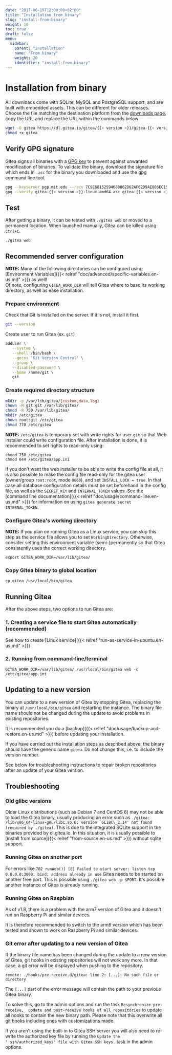 ```yaml
---
date: "2017-06-19T12:00:00+02:00"
title: "Installation from binary"
slug: "install-from-binary"
weight: 10
toc: true
draft: false
menu:
  sidebar:
    parent: "installation"
    name: "From binary"
    weight: 20
    identifier: "install-from-binary"
---
```


# Installation from binary

All downloads come with SQLite, MySQL and PostgreSQL support, and are built with
embedded assets. This can be different for older releases. Choose the file matching
the destination platform from the [downloads page](https://dl.gitea.io/gitea/), copy
the URL and replace the URL within the commands below:

```sh
wget -O gitea https://dl.gitea.io/gitea/{{< version >}}/gitea-{{< version >}}-linux-amd64
chmod +x gitea
```

## Verify GPG signature
Gitea signs all binaries with a [GPG key](https://pgp.mit.edu/pks/lookup?op=vindex&fingerprint=on&search=0x2D9AE806EC1592E2) to prevent against unwanted modification of binaries. To validate the binary, download the signature file which ends in `.asc` for the binary you downloaded and use the gpg command line tool.

```sh
gpg --keyserver pgp.mit.edu --recv 7C9E68152594688862D62AF62D9AE806EC1592E2
gpg --verify gitea-{{< version >}}-linux-amd64.asc gitea-{{< version >}}-linux-amd64
```

## Test

After getting a binary, it can be tested with `./gitea web` or moved to a permanent
location. When launched manually, Gitea can be killed using `Ctrl+C`.

```
./gitea web
```

## Recommended server configuration

**NOTE:** Many of the following directories can be configured using [Environment Variables]({{< relref "doc/advanced/specific-variables.en-us.md" >}}) as well!  
Of note, configuring `GITEA_WORK_DIR` will tell Gitea where to base its working directory, as well as ease installation.

### Prepare environment

Check that Git is installed on the server. If it is not, install it first.
```sh
git --version
```

Create user to run Gitea (ex. `git`)
```sh
adduser \
   --system \
   --shell /bin/bash \
   --gecos 'Git Version Control' \
   --group \
   --disabled-password \
   --home /home/git \
   git
```

### Create required directory structure

```sh
mkdir -p /var/lib/gitea/{custom,data,log}
chown -R git:git /var/lib/gitea/
chmod -R 750 /var/lib/gitea/
mkdir /etc/gitea
chown root:git /etc/gitea
chmod 770 /etc/gitea
```

**NOTE:** `/etc/gitea` is temporary set with write rights for user `git` so that Web installer could write configuration file. After installation is done, it is recommended to set rights to read-only using:
```
chmod 750 /etc/gitea
chmod 644 /etc/gitea/app.ini
```
If you don't want the web installer to be able to write the config file at all, it is also possible to make the config file read-only for the gitea user (owner/group `root:root`, mode `0660`), and set `INSTALL_LOCK = true`. In that case all database configuration details must be set beforehand in the config file, as well as the `SECRET_KEY` and `INTERNAL_TOKEN` values. See the [command line documentation]({{< relref "doc/usage/command-line.en-us.md" >}}) for information on using `gitea generate secret INTERNAL_TOKEN`.

### Configure Gitea's working directory

**NOTE:** If you plan on running Gitea as a Linux service, you can skip this step as the service file allows you to set `WorkingDirectory`. Otherwise, consider setting this environment variable (semi-)permanently so that Gitea consistently uses the correct working directory.
```
export GITEA_WORK_DIR=/var/lib/gitea/
```

### Copy Gitea binary to global location

```
cp gitea /usr/local/bin/gitea
```

## Running Gitea

After the above steps, two options to run Gitea are:

### 1. Creating a service file to start Gitea automatically (recommended)

See how to create [Linux service]({{< relref "run-as-service-in-ubuntu.en-us.md" >}})

### 2. Running from command-line/terminal

```
GITEA_WORK_DIR=/var/lib/gitea/ /usr/local/bin/gitea web -c /etc/gitea/app.ini
```

## Updating to a new version

You can update to a new version of Gitea by stopping Gitea, replacing the binary at `/usr/local/bin/gitea` and restarting the instance. 
The binary file name should not be changed during the update to avoid problems 
in existing repositories. 

It is recommended you do a [backup]({{< relref "doc/usage/backup-and-restore.en-us.md" >}}) before updating your installation.

If you have carried out the installation steps as described above, the binary should 
have the generic name `gitea`. Do not change this, i.e. to include the version number. 

See below for troubleshooting instructions to repair broken repositories after 
an update of your Gitea version.

## Troubleshooting

### Old glibc versions

Older Linux distributions (such as Debian 7 and CentOS 6) may not be able to load the
Gitea binary, usually producing an error such as ```./gitea: /lib/x86_64-linux-gnu/libc.so.6:
version `GLIBC\_2.14' not found (required by ./gitea)```. This is due to the integrated
SQLite support in the binaries provided by dl.gitea.io. In this situation, it is usually
possible to [install from source]({{< relref "from-source.en-us.md" >}}) without sqlite
support.

### Running Gitea on another port

For errors like `702 runWeb()] [E] Failed to start server: listen tcp 0.0.0.0:3000:
bind: address already in use` Gitea needs to be started on another free port. This
is possible using `./gitea web -p $PORT`. It's possible another instance of Gitea
is already running.

### Running Gitea on Raspbian

As of v1.8, there is a problem with the arm7 version of Gitea and it doesn't run on Raspberry Pi and similar devices. 

It is therefore recommended to switch to the arm6 version which has been tested and shown to work on Raspberry Pi and similar devices.

<!---
please remove after fixing the arm7 bug
--->
### Git error after updating to a new version of Gitea

If the binary file name has been changed during the update to a new version of Gitea, 
git hooks in existing repositories will not work any more. In that case, a git 
error will be displayed when pushing to the repository.

```
remote: ./hooks/pre-receive.d/gitea: line 2: [...]: No such file or directory
```

The `[...]` part of the error message will contain the path to your previous Gitea 
binary.

To solve this, go to the admin options and run the task `Resynchronize pre-receive, 
update and post-receive hooks of all repositories` to update all hooks to contain
the new binary path. Please note that this overwrite all git hooks including ones
with customizations made.

If you aren't using the built-in to Gitea SSH server you will also need to re-write
the authorized key file by running the `Update the '.ssh/authorized_keys' file with
Gitea SSH keys.` task in the admin options.
